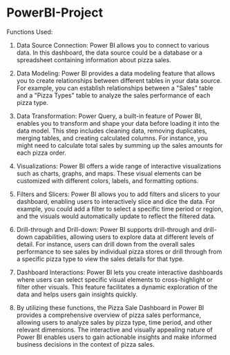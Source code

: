 # PowerBI-Project

Functions Used:

1. Data Source Connection: Power BI allows you to connect to various data. In this dashboard, the data source could be a database or a spreadsheet containing information about pizza sales.

2. Data Modeling: Power BI provides a data modeling feature that allows you to create relationships between different tables in your data source. For example, you can establish relationships between a "Sales" table and a "Pizza Types" table to analyze the sales performance of each pizza type.

3. Data Transformation: Power Query, a built-in feature of Power BI, enables you to transform and shape your data before loading it into the data model. This step includes cleaning data, removing duplicates, merging tables, and creating calculated columns. For instance, you might need to calculate total sales by summing up the sales amounts for each pizza order.

4. Visualizations: Power BI offers a wide range of interactive visualizations such as charts, graphs, and maps. These visual elements can be customized with different colors, labels, and formatting options.

5. Filters and Slicers: Power BI allows you to add filters and slicers to your dashboard, enabling users to interactively slice and dice the data. For example, you could add a filter to select a specific time period or region, and the visuals would automatically update to reflect the filtered data.

6. Drill-through and Drill-down: Power BI supports drill-through and drill-down capabilities, allowing users to explore data at different levels of detail. For instance, users can drill down from the overall sales performance to see sales by individual pizza stores or drill through from a specific pizza type to view the sales details for that type.

7. Dashboard Interactions: Power BI lets you create interactive dashboards where users can select specific visual elements to cross-highlight or filter other visuals. This feature facilitates a dynamic exploration of the data and helps users gain insights quickly.

8. By utilizing these functions, the Pizza Sale Dashboard in Power BI provides a comprehensive overview of pizza sales performance, allowing users to analyze sales by pizza type, time period, and other relevant dimensions. The interactive and visually appealing nature of Power BI enables users to gain actionable insights and make informed business decisions in the context of pizza sales.
